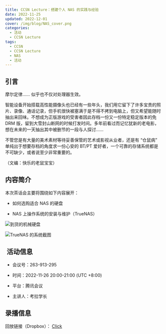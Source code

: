 ```yaml
---
title: CCSN Lecture：搭建个人 NAS 的实践与经验
date: 2022-11-25
updated: 2022-12-01
cover: /img/blog/NAS_cover.png
categories:
  - 活动
  - CCSN Lecture
tags: 
  - CCSN
  - CCSN Lecture
  - NAS
  - 活动
---
```


## 引言

摩尔定律…… 似乎也不仅对处理器生效。

智能设备开始搭载高性能摄像头也已经有一些年头，我们用它留下了许多宝贵的照片、录像、通话记录，但手机很快被塞满于是不得不拷到电脑上，但又希望能随时抽出来回味。不想成为正版游戏的受害者因此存档一份又一份特定稳定版本的免 DRM 版，留到大雪封山断网的时候打发时间。多年前看过而记忆犹新的老电影，想在未来的一天抽出其中被删节的一段与人探讨……

不管您是有大量的美术素材等待妥善保管的艺术或影视从业者，还是有 “仓鼠病” 单纯出于想要存档的角度求一份心安的 BT/PT 爱好者，一个可靠的存储系统都是不可缺少，或者说至少非常重要的。

<!-- more -->

（文编：快乐的老鼠宝宝）  

## 内容简介

本次茶话会主要将围绕如下内容展开：

* 如何选购适合 NAS 的硬盘

* NAS 上操作系统的安装与维护（TrueNAS）

![到货的机械硬盘](/img/blog/NAS\_1.jpg)

![TrueNAS 的系统截图](/img/blog/NAS\_2.jpg)

##  活动信息

* 会议号：263-913-295

* 时间：2022-11-26 20:00-21:00 (UTC +8:00)

* 平台：腾讯会议

* 主讲人：考拉学长

## 录播信息

回放链接（Dropbox）： [Click](https://www.dropbox.com/s/9gzlkaphcyemwc4/CCSN_Lecture[01]-%E6%90%AD%E5%BB%BA%E4%B8%AA%E4%BA%BANAS.mp4)
